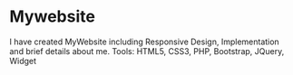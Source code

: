 # Mywebsite

I have created MyWebsite including Responsive Design, Implementation and brief details about me.
Tools: HTML5, CSS3, PHP, Bootstrap, JQuery, Widget
